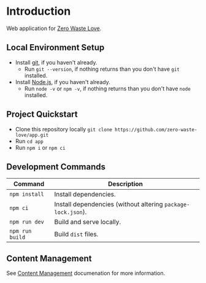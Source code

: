 # Introduction

Web application for [Zero Waste Love](https://zero-waste-love.herokuapp.com/).

## Local Environment Setup

- Install [git](https://git-scm.com/downloads), if you haven't already.
  - Run `git --version`, if nothing returns than you don't have `git` installed.
- Install [Node.js](https://nodejs.org/en/), if you haven't already.
  - Run `node -v` or `npm -v`, if nothing returns than you don't have `node` installed.

## Project Quickstart

- Clone this repository locally `git clone https://github.com/zero-waste-love/app.git`
- Run `cd app`
- Run `npm i` or `npm ci`

## Development Commands

Command | Description
--- | ---
`npm install` | Install dependencies.
`npm ci` | Install dependencies (without altering `package-lock.json`).
`npm run dev` | Build and serve locally.
`npm run build` | Build `dist` files.

## Content Management

See [Content Management](https://github.com/zero-waste-love/app/wiki/Content-Management) documenation for more information.

